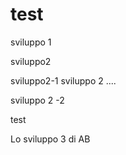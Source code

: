 # test

 sviluppo 1


 sviluppo2

 
 sviluppo2-1
 sviluppo 2 ....
 
  sviluppo 2 -2
 
test



Lo sviluppo 3 di AB